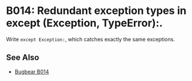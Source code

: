# B014: Redundant exception types in except (Exception, TypeError):.

Write `except Exception:`, which catches exactly the same exceptions.

## See Also

* [Bugbear B014](https://github.com/PyCQA/flake8-bugbear?tab=readme-ov-file)
